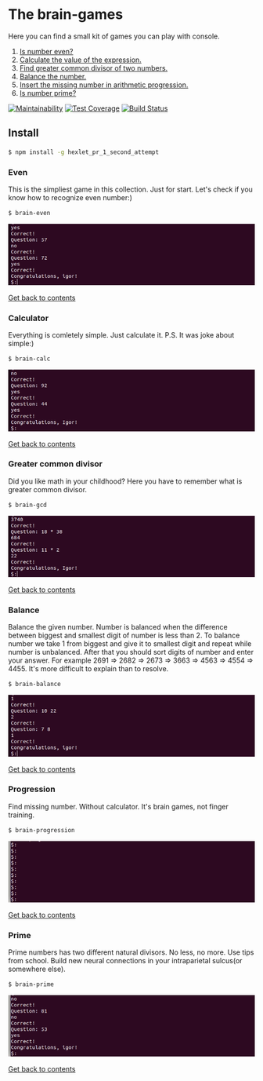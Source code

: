 # The brain-games
Here you can find a small kit of games you can play with console. 
1. [Is number even?](#even)
2. [Calculate the value of the expression.](#calculator)
3. [Find greater common divisor of two numbers.](#greater-common-divisor)
4. [Balance the number.](#balance)
5. [Insert the missing number in arithmetic progression.](#progression)
6. [Is number prime?](#prime)

[![Maintainability](https://api.codeclimate.com/v1/badges/9a33fa847d65a32ef1bd/maintainability)](https://codeclimate.com/github/lightmonk1911/project-lvl1-s320/maintainability)
[![Test Coverage](https://api.codeclimate.com/v1/badges/9a33fa847d65a32ef1bd/test_coverage)](https://codeclimate.com/github/lightmonk1911/project-lvl1-s320/test_coverage)
[![Build Status](https://travis-ci.org/lightmonk1911/project-lvl1-s320.svg?branch=master)](https://travis-ci.org/lightmonk1911/project-lvl1-s320)

## Install

```bash
$ npm install -g hexlet_pr_1_second_attempt
```
### Even
This is the simpliest game in this collection. Just for start.
Let's check if you know how to recognize even number:)
```bash
$ brain-even
```
![screencast from game](img/even.gif)

[Get back to contents](#the-brain-games)
### Calculator
Everything is comletely simple. Just calculate it. 
P.S. It was joke about simple:)
```bash
$ brain-calc
```
![screencast from game](img/calc.gif)

[Get back to contents](#the-brain-games)
### Greater common divisor
Did you like math in your childhood? Here you have to remember what is greater common divisor.
```bash
$ brain-gcd
```
![screencast from game](img/gcd.gif)

[Get back to contents](#the-brain-games)
### Balance
Balance the given number. Number is balanced when the difference between biggest and smallest digit of number is less than 2. To balance number we take 1 from biggest and give it to smallest digit and repeat while number is unbalanced. After that you should sort digits of number and enter your answer.
For example 2691 => 2682 => 2673 => 3663 => 4563 => 4554 => 4455.
It's more difficult to explain than to resolve.
```bash
$ brain-balance
```
![screencast from game](img/balance.gif)

[Get back to contents](#the-brain-games)
### Progression
Find missing number. Without calculator. It's brain games, not finger training.
```bash
$ brain-progression
```
![screencast from game](img/progression.gif)

[Get back to contents](#the-brain-games)
### Prime
Prime numbers has two different natural divisors. No less, no more. Use tips from school. Build new neural connections in your intraparietal sulcus(or somewhere else).
```bash
$ brain-prime
```
![screencast from game](img/prime.gif)

[Get back to contents](#the-brain-games)